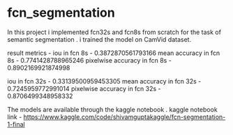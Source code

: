 # fcn_segmentation
In this project i implemented fcn32s and fcn8s from scratch for the task of semantic segmentation . i trained the model on CamVid dataset.

result metrics - 
iou in fcn 8s -  0.3872870561793166
mean accuracy in fcn 8s -  0.7741428788965246
pixelwise accuracy in fcn 8s -  0.8902169921874998



iou in fcn 32s -  0.33139500959453305
mean accuracy in fcn 32s -  0.7245959772991014
pixelwise accuracy in fcn 32s -  0.8706499348958332

The models are available through the kaggle notebook . 
kaggle notebook link - https://www.kaggle.com/code/shivamguptakaggle/fcn-segmentation-1-final

